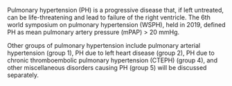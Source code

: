 Pulmonary hypertension (PH) is a progressive disease that, if left untreated, can be life-threatening and lead to failure of the right ventricle. The 6th world symposium on pulmonary hypertension (WSPH), held in 2019, defined PH as mean pulmonary artery pressure (mPAP) > 20 mmHg.

Other groups of pulmonary hypertension include pulmonary arterial hypertension (group 1), PH due to left heart disease (group 2), PH due to chronic thromboembolic pulmonary hypertension (CTEPH) (group 4), and other miscellaneous disorders causing PH (group 5) will be discussed separately.
